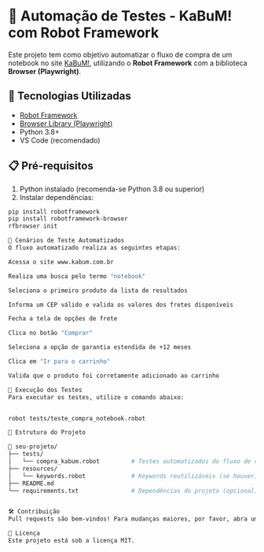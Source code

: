 # 🧪 Automação de Testes - KaBuM! com Robot Framework

Este projeto tem como objetivo automatizar o fluxo de compra de um notebook no site [KaBuM!](https://www.kabum.com.br), utilizando o **Robot Framework** com a biblioteca **Browser (Playwright)**.

## 🚀 Tecnologias Utilizadas

- [Robot Framework](https://robotframework.org/)
- [Browser Library (Playwright)](https://github.com/MarketSquare/robotframework-browser)
- Python 3.8+
- VS Code (recomendado)

## 📋 Pré-requisitos

1. Python instalado (recomenda-se Python 3.8 ou superior)
2. Instalar dependências:

```bash
pip install robotframework
pip install robotframework-browser
rfbrowser init

🧪 Cenários de Teste Automatizados
O fluxo automatizado realiza as seguintes etapas:

Acessa o site www.kabum.com.br

Realiza uma busca pelo termo "notebook"

Seleciona o primeiro produto da lista de resultados

Informa um CEP válido e valida os valores dos fretes disponíveis

Fecha a tela de opções de frete

Clica no botão "Comprar"

Seleciona a opção de garantia estendida de +12 meses

Clica em "Ir para o carrinho"

Valida que o produto foi corretamente adicionado ao carrinho

🧪 Execução dos Testes
Para executar os testes, utilize o comando abaixo:


robot tests/teste_compra_notebook.robot

📁 Estrutura do Projeto

📁 seu-projeto/
├── tests/
│   └── compra_kabum.robot         # Testes automatizados do fluxo de compra
├── resources/
│   └── keywords.robot             # Keywords reutilizáveis (se houver)
├── README.md
└── requirements.txt               # Dependências do projeto (opcional)


🛠️ Contribuição
Pull requests são bem-vindos! Para mudanças maiores, por favor, abra uma issue antes de propor alterações.

📄 Licença
Este projeto está sob a licença MIT.
